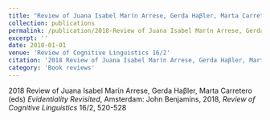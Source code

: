 ```yaml
---
title: "Review of Juana Isabel Marίn Arrese, Gerda Haβler, Marta Carretero (eds) Evidentiality Revisited"
collection: publications
permalink: /publication/2018-Review of Juana Isabel Marίn Arrese, Gerda Haβler, Marta Carretero (eds) Evidentiality Revisited
excerpt: ''
date: 2018-01-01
venue: 'Review of Cognitive Linguistics 16/2'
citation: '2018 Review of Juana Isabel Marίn Arrese, Gerda Haβler, Marta Carretero (eds) <i>Evidentiality Revisited</i>, Amsterdam: John Benjamins, 2018, <i>Review of Cognitive Linguistics</i> 16/2, 520-528'
category: 'Book reviews'
---
```

2018 Review of Juana Isabel Marίn Arrese, Gerda Haβler, Marta Carretero (eds) <i>Evidentiality Revisited</i>, Amsterdam: John Benjamins, 2018, <i>Review of Cognitive Linguistics</i> 16/2, 520-528